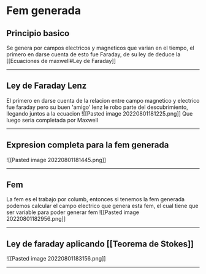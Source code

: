 
# Fem generada


## Principio basico
Se genera por campos electricos y magneticos que varian en el tiempo, el primero en darse cuenta de esto fue Faraday, de su ley de deduce la [[Ecuaciones de maxwell#Ley de Faraday]]

---
## Ley de Faraday Lenz 
El primero en darse cuenta de la relacion entre campo magnetico y electrico fue faraday pero su buen 'amigo' lenz le robo parte del descubrimiento, llegando juntos a la ecuacion ![[Pasted image 20220801181225.png]] Que luego seria completada por Maxwell



---
## Expresion completa para la fem generada 
![[Pasted image 20220801181445.png]]



---

## Fem 
La fem es el trabajo por columb, entonces si tenemos la fem generada podemos calcular el campo electrico que genera esta fem, el cual tiene que ser variable para poder generar fem
![[Pasted image 20220801182956.png]]



---
## Ley de faraday aplicando [[Teorema de Stokes]] 
![[Pasted image 20220801183156.png]]



----



